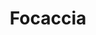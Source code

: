 ---
layout: recette
categories: [recettes]
hidden: true
lang: fr
sitemap: true
title: Focaccia
type: boulangerie
withYeast: true
recettes:
  Classique:
    ingredients: 
      - nom: eau
        qte: 200
        unite: mL
      - nom: levure sèche
        qte: 7
        unite: gr
      - nom: huile d'olive
        qte: 15
        unite: gr
      - nom: farine T55
        qte: 300
        unite: gr
        variable: true
      - nom: sel
        qte: 4
        unite: gr
      - nom: fleur de sel
    etapes:
      - label: Pétrissage et Pointage
        details:
          - Dans le récipient de la machine à pain, verser le mélange eau-levure
          - Ajouter l'huile
          - Ajouter la farine
          - Ajouter le sel
          - (Optionnel) Ajouter des herbes aromatiques
          - Lancer le programme "pétrissage seulement"
      - label: Façonnage
        details:
          - Saupoudrer de la semoule fine sur une plaque de cuisson
          - Déposer le pâton sur la plaque
          - L'aplatir un peu et verser un peu d'huile d'olive
          - Avec les doigts, partir du centre et étaler petit à petit la pâte
          - Verser un peu d'huile dans les trous 
          - (Optionnel) Ajouter des ingrédients (olives, tomates séchées, chorizo, ...)
          - Laisser reposer 45 minutes à 25°C
      - label: Cuisson
        emoji: 🔥
        details:
          - Saupoudrer de fleur de sel
          - Cuire 20 minutes à 200°C
          - Laisser refroidir sur une grille 10 minutes
variantes:
  - label: beurre d'ail à brosser à la sortie du four
    todo: false
  - label: pesto et proscuitto
    todo: false
  - label: olives et herbes
    todo: false
  - label: feta et herbes
    todo: false
  - label: olives et ail
    todo: false
  - label: tomates cerises et olives
    todo: false
  - label: fromage de chèvre et herbes
    todo: false
  - label: mozzarella et basilic
    todo: false
---